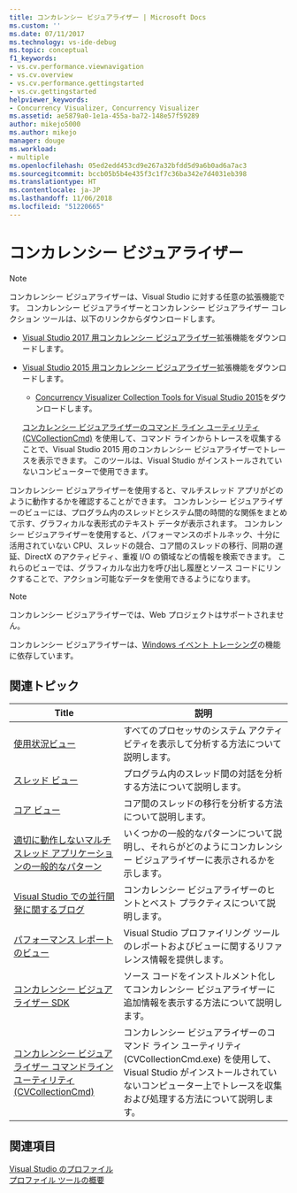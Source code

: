 ```yaml
---
title: コンカレンシー ビジュアライザー | Microsoft Docs
ms.custom: ''
ms.date: 07/11/2017
ms.technology: vs-ide-debug
ms.topic: conceptual
f1_keywords:
- vs.cv.performance.viewnavigation
- vs.cv.overview
- vs.cv.performance.gettingstarted
- vs.cv.gettingstarted
helpviewer_keywords:
- Concurrency Visualizer, Concurrency Visualizer
ms.assetid: ae5879a0-1e1a-455a-ba72-148e57f59289
author: mikejo5000
ms.author: mikejo
manager: douge
ms.workload:
- multiple
ms.openlocfilehash: 05ed2edd453cd9e267a32bfdd5d9a6b0ad6a7ac3
ms.sourcegitcommit: bccb05b5b4e435f3c1f7c36ba342e7d4031eb398
ms.translationtype: HT
ms.contentlocale: ja-JP
ms.lasthandoff: 11/06/2018
ms.locfileid: "51220665"
---
```

# <a name="concurrency-visualizer"></a>コンカレンシー ビジュアライザー
> [!NOTE]
>  コンカレンシー ビジュアライザーは、Visual Studio に対する任意の拡張機能です。 コンカレンシー ビジュアライザーとコンカレンシー ビジュアライザー コレクション ツールは、以下のリンクからダウンロードします。  
> 
> - [Visual Studio 2017 用コンカレンシー ビジュアライザー](https://marketplace.visualstudio.com/items?itemName=VisualStudioProductTeam.ConcurrencyVisualizer2017#overview)拡張機能をダウンロードします。  
> - [Visual Studio 2015 用コンカレンシー ビジュアライザー](https://marketplace.visualstudio.com/items?itemName=Diagnostics.ConcurrencyVisualizerforVisualStudio2015)拡張機能をダウンロードします。  
>   -   [Concurrency Visualizer Collection Tools for Visual Studio 2015](http://www.microsoft.com/download/details.aspx?id=49103)をダウンロードします。  
> 
>   [コンカレンシー ビジュアライザーのコマンド ライン ユーティリティ (CVCollectionCmd)](../profiling/concurrency-visualizer-command-line-utility-cvcollectioncmd.md) を使用して、コマンド ラインからトレースを収集することで、Visual Studio 2015 用のコンカレンシー ビジュアライザーでトレースを表示できます。 このツールは、Visual Studio がインストールされていないコンピューターで使用できます。  
  
 コンカレンシー ビジュアライザーを使用すると、マルチスレッド アプリがどのように動作するかを確認することができます。 コンカレンシー ビジュアライザーのビューには、プログラム内のスレッドとシステム間の時間的な関係をまとめて示す、グラフィカルな表形式のテキスト データが表示されます。 コンカレンシー ビジュアライザーを使用すると、パフォーマンスのボトルネック、十分に活用されていない CPU、スレッドの競合、コア間のスレッドの移行、同期の遅延、DirectX のアクティビティ、重複 I/O の領域などの情報を検索できます。 これらのビューでは、グラフィカルな出力を呼び出し履歴とソース コードにリンクすることで、アクション可能なデータを使用できるようになります。  

> [!NOTE]
>  コンカレンシー ビジュアライザーでは、Web プロジェクトはサポートされません。  
  
 コンカレンシー ビジュアライザーは、[Windows イベント トレーシング](http://go.microsoft.com/fwlink/?LinkId=234579)の機能に依存しています。  
  
## <a name="related-topics"></a>関連トピック  
  
|Title|説明|  
|-----------|-----------------|  
|[使用状況ビュー](../profiling/utilization-view.md)|すべてのプロセッサのシステム アクティビティを表示して分析する方法について説明します。|  
|[スレッド ビュー](../profiling/threads-view-parallel-performance.md)|プログラム内のスレッド間の対話を分析する方法について説明します。|  
|[コア ビュー](../profiling/cores-view.md)|コア間のスレッドの移行を分析する方法について説明します。|  
|[適切に動作しないマルチスレッド アプリケーションの一般的なパターン](../profiling/common-patterns-for-poorly-behaved-multithreaded-applications.md)|いくつかの一般的なパターンについて説明し、それらがどのようにコンカレンシー ビジュアライザーに表示されるかを示します。|  
|[Visual Studio での並行開発に関するブログ](http://go.microsoft.com/fwlink/?LinkId=235385)|コンカレンシー ビジュアライザーのヒントとベスト プラクティスについて説明します。|  
|[パフォーマンス レポートのビュー](../profiling/performance-report-views.md)|Visual Studio プロファイリング ツールのレポートおよびビューに関するリファレンス情報を提供します。|  
|[コンカレンシー ビジュアライザー SDK](../profiling/concurrency-visualizer-sdk.md)|ソース コードをインストルメント化してコンカレンシー ビジュアライザーに追加情報を表示する方法について説明します。|  
|[コンカレンシー ビジュアライザー コマンドライン ユーティリティ (CVCollectionCmd)](../profiling/concurrency-visualizer-command-line-utility-cvcollectioncmd.md)|コンカレンシー ビジュアライザーのコマンド ライン ユーティリティ (CVCollectionCmd.exe) を使用して、Visual Studio がインストールされていないコンピューター上でトレースを収集および処理する方法について説明します。|  
  
## <a name="see-also"></a>関連項目  
 [Visual Studio のプロファイル](../profiling/index.md)  
 [プロファイル ツールの概要](../profiling/profiling-feature-tour.md)
